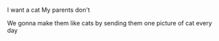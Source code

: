 I want a cat
My parents don't

We gonna make them like cats by sending them one picture of cat every day
